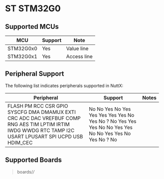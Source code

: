 # ST STM32G0

## Supported MCUs

| MCU       | Support | Note        |
| --------- | ------- | ----------- |
| STM32G0x0 | Yes     | Value line  |
| STM32G0x1 | Yes     | Access line |

## Peripheral Support

The following list indicates peripherals supported in NuttX:

| Peripheral                                                                                                                                                | Support                                                                                                | Notes |
| --------------------------------------------------------------------------------------------------------------------------------------------------------- | ------------------------------------------------------------------------------------------------------ | ----- |
| FLASH PM RCC CSR GPIO SYSCFG DMA DMAMUX EXTI CRC ADC DAC VREFBUF COMP RNG AES TIM LPTIM IRTIM IWDG WWDG RTC TAMP I2C USART LPUSART SPI UCPD USB HDIM\_CEC | No No Yes No Yes Yes Yes Yes Yes No Yes No ? No Yes Yes Yes No No Yes Yes No No Yes Yes No Yes No ? No |       |

## Supported Boards

> boards/*/*
